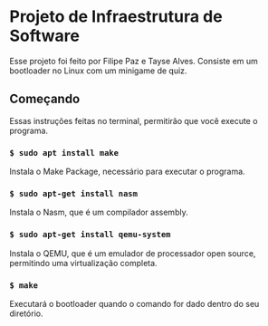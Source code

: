 # Projeto de Infraestrutura de Software
Esse projeto foi feito por Filipe Paz e Tayse Alves. Consiste em um bootloader no Linux com um minigame de quiz.

## Começando
Essas instruções feitas no terminal, permitirão que você execute o programa.

### `$ sudo apt install make`
Instala o Make Package, necessário para executar o programa. 

### `$ sudo apt-get install nasm`
Instala o Nasm, que é um compilador assembly.

### `$ sudo apt-get install qemu-system`
Instala o QEMU, que é um emulador de processador open source, permitindo uma virtualização completa. 

### `$ make`
Executará o bootloader quando o comando for dado dentro do seu diretório.